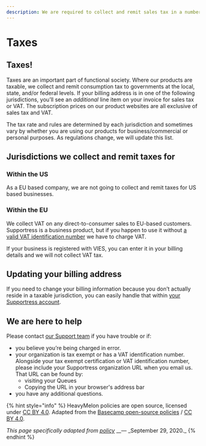 ```yaml
---
description: We are required to collect and remit sales tax in a number of jurisdictions.
---
```


# Taxes

## Taxes!

Taxes are an important part of functional society. Where our products are taxable, we collect and remit consumption tax to governments at the local, state, and/or federal levels. If your billing address is in one of the following jurisdictions, you’ll see an _additional_ line item on your invoice for sales tax or VAT. The subscription prices on our product websites are all exclusive of sales tax and VAT.

The tax rate and rules are determined by each jurisdiction and sometimes vary by whether you are using our products for business/commercial or personal purposes. As regulations change, we will update this list.

## Jurisdictions we collect and remit taxes for

### Within the US

As a EU based company, we are not going to collect and remit taxes for US based businesses.

### Within the EU

We collect VAT on any direct-to-consumer sales to EU-based customers. Supportress is a business product, but if you happen to use it without [a valid VAT identification number](https://ec.europa.eu/taxation_customs/vies/) we have to charge VAT.

If your business is registered with VIES, you can enter it in your billing details and we will not collect VAT tax.

## Updating your billing address

If you need to change your billing information because you don’t actually reside in a taxable jurisdiction, you can easily handle that within [your Supportress account](https://docs.supportress.com/billing/manage-subscription).

## We are here to help

Please contact [our Support team](mailto:accounts@heavymelon.supportress.com) if you have trouble or if:

* you believe you’re being charged in error.
* your organization is tax exempt or has a VAT identification number. Alongside your tax exempt certification or VAT identification number, please include your Supportress organization URL when you email us. That URL can be found by:
  * visiting your Queues
  * Copying the URL in your browser's address bar
* you have any additional questions.

{% hint style="info" %}
HeavyMelon policies are open source, licensed under [CC BY 4.0](https://creativecommons.org/licenses/by/4.0/). Adapted from the [Basecamp open-source policies](https://github.com/basecamp/policies) / [CC BY 4.0](https://creativecommons.org/licenses/by/4.0/).

_This page specifically adapted from_ [_policy_](https://github.com/basecamp/policies/blob/7e38d54778c0e6cfb5355e3eb4e0f097aee33572/taxes/index.md) _\_— \_September 29, 2020.\_
{% endhint %}

